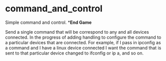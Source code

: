 # command_and_control
Simple command and control. 
***End Game**

Send a single command that will be correspond to any and all devices connected.
In the progress of adding handling to configure the command to a particular devices that are connected. 
For example, if I pass in ipconfig as a command and I have a linux device connected I want the command that is sent to that particular device changed to ifconfig or ip a, and so on.
